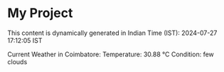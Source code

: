 # My Project

This content is dynamically generated in Indian Time (IST): 2024-07-27 17:12:05 IST


Current Weather in Coimbatore:
Temperature: 30.88 °C
Condition: few clouds
